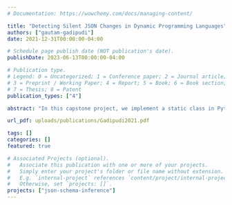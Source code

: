 ```yaml
---
# Documentation: https://wowchemy.com/docs/managing-content/

title: "Detecting Silent JSON Changes in Dynamic Programming Languages"
authors: ["gautam-gadipudi"]
date: 2021-12-31T00:00:00-04:00

# Schedule page publish date (NOT publication's date).
publishDate: 2023-06-13T00:00:00-04:00

# Publication type.
# Legend: 0 = Uncategorized; 1 = Conference paper; 2 = Journal article;
# 3 = Preprint / Working Paper; 4 = Report; 5 = Book; 6 = Book section;
# 7 = Thesis; 8 = Patent
publication_types: ["4"]

abstract: "In this capstone project, we implement a static class in Python3 with static methods to capture details about the operations - frame metadata - performed on JSON data, log this frame metadata, and match it against target frame metadata to discover examples and scenarios of silent JSON errors in Python3 programs."

url_pdf: uploads/publications/Gadipudi2021.pdf

tags: []
categories: []
featured: true

# Associated Projects (optional).
#   Associate this publication with one or more of your projects.
#   Simply enter your project's folder or file name without extension.
#   E.g. `internal-project` references `content/project/internal-project/index.md`.
#   Otherwise, set `projects: []`.
projects: ["json-schema-inference"]
---
```

